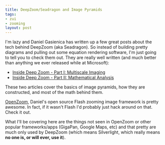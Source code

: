 ```yaml
---
title: DeepZoom/Seadragon and Image Pyramids
tags:
- zui
- zooming
layout: post
---
```

I'm lazy and Daniel Gasienica has written up a few great posts about the tech
behind DeepZoom (aka Seadragon). So instead of building pretty diagrams and
pulling out some equation rendering software, I'm just going to tell you to
check them out. They are really well written (and much better than anything we
ever released while at Microsoft):

* [Inside Deep Zoom - Part I: Multiscale Imaging](http://www.gasi.ch/blog/inside-deep-zoom-1/)
* [Inside Deep Zoom - Part II: Mathematical Analysis](http://www.gasi.ch/blog/inside-deep-zoom-2/)

These two articles cover the basics of image pyramids, how they are
constructed, and most of the math behind them.

[OpenZoom](http://www.openzoom.org), Daniel's open source Flash zooming image
framework is pretty awesome. In fact, if it wasn't Flash I'd probably just
hack around on that. Check it out.

What I'll be covering here are the things not seen in OpenZoom or other
popular frameworks/apps (GigaPan, Google Maps, etc) and that pretty are much
only used by DeepZoom (which means Silverlight, which really means **no one
is, or will ever, use it**).

